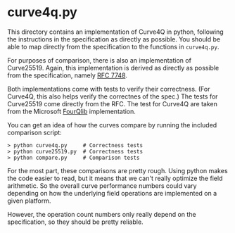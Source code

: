 curve4q.py
==========

This directory contains an implementation of Curve4Q in python, following the
instructions in the specification as directly as possible.  You should be able
to map directly from the specification to the functions in `curve4q.py`.

For purposes of comparison, there is also an implementation of Curve25519.
Again, this implementation is derived as directly as possible from the
specification, namely [RFC 7748](https://tools.ietf.org/html/rfc7748).

Both implementations come with tests to verify their correctness.  (For Curve4Q,
this also helps verify the correctnes of the spec.)  The tests for Curve25519
come directly from the RFC.  The test for Curve4Q are taken from the Microsoft
[FourQlib](http://research.microsoft.com/en-us/projects/fourqlib/)
implementation.

You can get an idea of how the curves compare by running the included comparison
script:

```
> python curve4q.py     # Correctness tests
> python curve25519.py  # Correctness tests
> python compare.py     # Comparison tests
```

For the most part, these comparisons are pretty rough.  Using python makes the
code easier to read, but it means that we can't really optimize the field
arithmetic.  So the overall curve performance numbers could vary depending on
how the underlying field operations are implemented on a given platform.

However, the operation count numbers only really depend on the specification, so
they should be pretty reliable.

